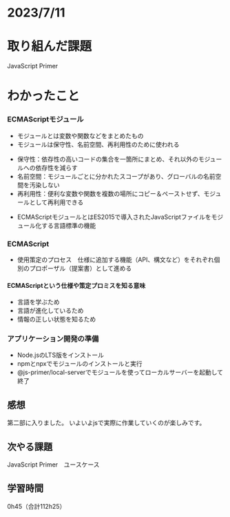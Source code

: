 # 2023/7/11
# 取り組んだ課題
JavaScript Primer

# わかったこと
### ECMAScriptモジュール
- モジュールとは変数や関数などをまとめたもの
- モジュールは保守性、名前空間、再利用性のために使われる
 * 保守性：依存性の高いコードの集合を一箇所にまとめ、それ以外のモジュールへの依存性を減らす
 * 名前空間：モジュールごとに分かれたスコープがあり、グローバルの名前空間を汚染しない
 * 再利用性：便利な変数や関数を複数の場所にコピー＆ペーストせず、モジュールとして再利用できる
- ECMAScriptモジュールとはES2015で導入されたJavaScriptファイルをモジュール化する言語標準の機能
### ECMAScript
- 使用策定のプロセス　仕様に追加する機能（API、構文など）をそれぞれ個別のプロポーザル（提案書）として進める
#### ECMAScriptという仕様や策定プロミスを知る意味
- 言語を学ぶため
- 言語が進化しているため
- 情報の正しい状態を知るため
### アプリケーション開発の準備
- Node.jsのLTS版をインストール
- npmとnpxでモジュールのインストールと実行
- @js-primer/local-serverでモジュールを使ってローカルサーバーを起動して終了

## 感想
第二部に入りました。
いよいよjsで実際に作業していくのが楽しみです。

## 次やる課題
JavaScript Primer　ユースケース

## 学習時間
0h45（合計112h25）

